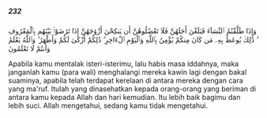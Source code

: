 ##### 232

<span class="ayah">وَإِذَا طَلَّقْتُمُ ٱلنِّسَآءَ فَبَلَغْنَ أَجَلَهُنَّ فَلَا تَعْضُلُوهُنَّ أَن يَنكِحْنَ أَزْوَٰجَهُنَّ إِذَا تَرَٰضَوْا۟ بَيْنَهُم بِٱلْمَعْرُوفِ ۗ ذَٰلِكَ يُوعَظُ بِهِۦ مَن كَانَ مِنكُمْ يُؤْمِنُ بِٱللَّهِ وَٱلْيَوْمِ ٱلْءَاخِرِ ۗ ذَٰلِكُمْ أَزْكَىٰ لَكُمْ وَأَطْهَرُ ۗ وَٱللَّهُ يَعْلَمُ وَأَنتُمْ لَا تَعْلَمُونَ</span>

<span class="ayah_translation">Apabila kamu mentalak isteri-isterimu, lalu habis masa iddahnya, maka janganlah kamu (para wali) menghalangi mereka kawin lagi dengan bakal suaminya, apabila telah terdapat kerelaan di antara mereka dengan cara yang ma'ruf. Itulah yang dinasehatkan kepada orang-orang yang beriman di antara kamu kepada Allah dan hari kemudian. Itu lebih baik bagimu dan lebih suci. Allah mengetahui, sedang kamu tidak mengetahui.</span>
